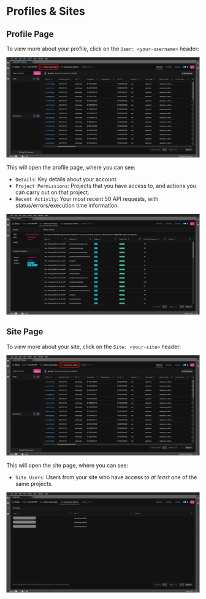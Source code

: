 # Profiles & Sites

## Profile Page

To view more about your profile, click on the `User: <your-username>` header: 

![](../../img/profile_button.png)

This will open the profile page, where you can see:

- `Details`: Key details about your account.
- `Project Permissions`: Projects that you have access to, and actions you can carry out on that project.
- `Recent Activity`: Your most recent 50 API requests, with status/errors/execution time information.

![](../../img/profile.png)

## Site Page

To view more about your site, click on the `Site: <your-site>` header:

![](../../img/site_button.png)

This will open the site page, where you can see:

- `Site Users`: Users from your site who have access to _at least_ one of the same projects.

![](../../img/site.png)
